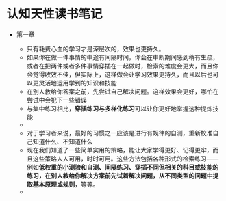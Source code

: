 # 认知天性读书笔记

* 第一章

  * 只有耗费心血的学习才是深层次的，效果也更持久。
  *  如果你在做一件事情的中途有间隔时间，你会在中断期间感到稍有生疏，或者在把两件或者多件事情穿插在一起做时，检索的难度会更大，而且你会觉得收效不佳，但实际上，这样做会让学习效果更持久，而且以后也可以更灵活地运用学到的知识和技能
	* 在别人教给你答案之前，先尝试自己解决问题。这样效果会更好，哪怕在尝试中会犯下一些错误
	* 与集中练习相比，**穿插练习与多样化练习**可以让你更好地掌握这种提炼技能 
	* 
	* 对于学习者来说，最好的习惯之一应该是进行有规律的自测，重新校准自己知道什么、不知道什么
  * 现在我们知道了一些简单实用的策略，能让大家学得更好、记得更牢，而且这些策略人人可用，时时可用。这些方法包括各种形式的检索练习——例如**低权重的小测验和自测、间隔练习、穿插不同但相关的科目或技能的练习，在别人教给你解决方案前先试着解决问题，从不同类型的问题中提取基本原理或规则**，等等。
  * 
